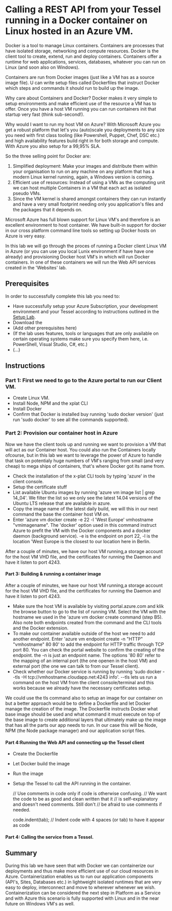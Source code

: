 Calling a REST API from your Tessel running in a Docker container on Linux hosted in an Azure VM.
=============
Docker is a tool to manage Linux containers. Containers are processes that have isolated storage, networking and compute resources. Docker is the client tool to create, extend, run and deploy containers. Containers offer a runtime for web applications, services, databases, whatever you can run on Linux (and soon also on Windows). 

Containers are run from Docker images (just like a VM has as a source image file). U can write setup files called Dockerfiles that instruct Docker which steps and commands it should run to build up the image.

Why care about Containers and Docker? Docker makes it very simple to setup environments and make efficient use of the resource a VM has to offer. Once you have a host VM running you can run containers init that startup very fast (think sub-second!).

Why would I want to run my host VM on Azure?
With Microsoft Azure you get a robust platform that let's you (auto)scale you deployments to any size you need with first class tooling (like Powershell, Puppet, Chef, DSC etc.) and high availability features  build right in for both storage and compute. With Azure you also setup for a 99,95% SLA.

So the three selling point for Docker are:
1. Simplified deployment: Make your images and distribute them within your organisation to run on any machine on any platform that has a modern Linux kernel running, again, a Windows version is coming.
2. Efficient use of resources: Instead of using a VMs as the computing unit we can host multiple Containers in a VM that each act as isolated pseudo VMs.
3. Since the VM kernel is shared amongst containers they can run instantly and have a very small footprint needing only you application's files and the packages that it depends on.

Microsoft Azure has full blown support for Linux VM's and therefore is an excellent environment to host container. We have built-in support for docker in our cross platform command line tools so setting up Docker hosts on Azure is very easy.

In this lab we will go through the proces of running a Docker client Linux VM in Azure (or you can use you local Lunix environment if have have one already) and provisioning Docker host VM's in which will run Docker containers. In one of these containers we will run the Web API services created in the 'Websites' lab.

Prerequisites
-------------
In order to successfully complete this lab you need to:

* Have successfully setup your Azure Subscription, your development environment and your Tessel according to instructions outlined in the [Setup Lab](../_setup).
* Download the 
* (Add other prerequisites here)
* (If the lab uses features, tools or languages that are only available on certain operating systems make sure you specify them here, i.e. PowerShell, Visual Studio, C#, etc.)
* (...)

Instructions
------------
### Part 1: First we need to go to the Azure portal to run our Client VM.
* Create Linux VM.
* Install Node, NPM and the xplat CLI
* Install Docker
* Confirm that Docker is installed buy running 'sudo docker version' (just run 'sudo docker' to see all the commands supported).


### Part 2: Provision our container host in Azure
Now we have the client tools up and running we want to provision a VM that will act as our Container host. You could also run the Containers locally ofcourse, but in this lab we want to leverage the power of Azure to handle that task on potentialy huge numbers of VM's ranging from small (and very cheap) to mega ships of containers, that's where Docker got its name from.

* Check the installation of the x-plat CLI tools by typing 'azure' in the client console.
* Setup the certificate stuff
* List available Ubuntu images by running 'azure vm image list | grep 14_04'. We filter the list so we only see the latest 14.04 versions of the Ubuntu LTS release that are available in azure.
* Copy the image name of the latest daily build, we will this in our next command the base the container host VM on.
* Enter 'azure vm docker create -e 22 -l 'West Europe' vmhostname "vmimagename". The 'docker' option used in this command instruct Azure to prefit the VM with the Docker components and a docker daemon (background service). -e is the endpoint on port 22, -l is the location 'West Europe is the closest to our location here in Berlin.

After a couple of minutes, we have our host VM running,a storage account for the host VM VHD file, and the certificates for running the Daemon and have it listen to port 4243.


#### Part 3: Building & running a container image 
After a couple of minutes, we have our host VM running,a storage account for the host VM VHD file, and the certificates for running the Daemon and have it listen to port 4243.

* Make sure the host VM is available by visiting portal.azure.com and klik the browse button to go to the list of running VM. Select the VM with the hostname we used in the 'azure vm docker create command (step B5). Also note both endpoints created from the command and the CLI tools and the Docker extension.
* To make our container available outside of the host we need to add another endpoint. Enter 'azure vm endpoint create -n "HTTP" "vmhostname" 80 80' to add the endpoint for HTTP traffic through TCP port 80. You can check the portal website to confirm the creating of the endpoint. the -n is just an endpoint name. The options '80 80' refer to the mapping of an internal port (the one openen in the host VM) and external port (the one we can talk to from our Tessel client).
* Check whether our Docker service is running by running 'sudo docker --tls -H tcp://vmhostname.cloudapp.net:4243 info'. --tls lets us run a command on the host VM from the client console/terminal and this works because we already have the necessary certificates setup.

We could use the tls command also to setup an image for our container on but a better approach would be to define a Dockerfile and let Docker manage the creation of the image. The Dockerfile instructs Docker what base image should be used and what command it must execute on top of the base image to create additional layers that ultimately make up the image that has all the parts our app needs to run. In our case this will be Node, NPM (the Node package manager) and our application script files.

#### Part 4:Running the Web API and connecting up the Tessel client
* Create the Dockerfile
* Let Docker build the image
* Run the image
* Setup the Tessel to call the API running in the container.

	// Use comments in code only if code is otherwise confusing.
	// We want the code to be as good and clean written that it
	// is self-explanatory and doesn't need comments. Still don't
	// be afraid to use comments if needed.

	code.indent(tab); // Indent code with 4 spaces (or tab) to have it appear as code

#### Part 4: Calling the service from a Tessel.

Summary
-------
During this lab we have seen that with Docker we can containerize our deployments and thus make more efficient use of our cloud resources in Azure. Containerization enables us to run our application components (API's, Sites, Databases etc.) in lightweight isolated runtimes that are very easy to deploy, interconnect and move to wherever whenever we wish. Containerization can be considered the next step in Platform as a Service and with Azure this scenario is fully supported with Linux and in the near future on Windows VM's as well.
